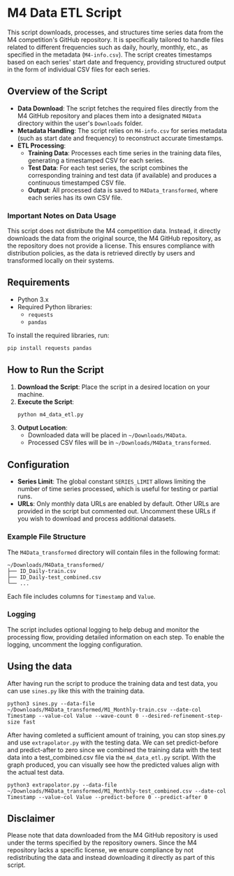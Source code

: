 
# M4 Data ETL Script

This script downloads, processes, and structures time series data from the M4 competition's GitHub repository. It is specifically tailored to handle files related to different frequencies such as daily, hourly, monthly, etc., as specified in the metadata (`M4-info.csv`). The script creates timestamps based on each series' start date and frequency, providing structured output in the form of individual CSV files for each series.

## Overview of the Script

- **Data Download**: The script fetches the required files directly from the M4 GitHub repository and places them into a designated `M4Data` directory within the user's `Downloads` folder.
- **Metadata Handling**: The script relies on `M4-info.csv` for series metadata (such as start date and frequency) to reconstruct accurate timestamps.
- **ETL Processing**:
  - **Training Data**: Processes each time series in the training data files, generating a timestamped CSV for each series.
  - **Test Data**: For each test series, the script combines the corresponding training and test data (if available) and produces a continuous timestamped CSV file.
  - **Output**: All processed data is saved to `M4Data_transformed`, where each series has its own CSV file.

### Important Notes on Data Usage

This script does not distribute the M4 competition data. Instead, it directly downloads the data from the original source, the M4 GitHub repository, as the repository does not provide a license. This ensures compliance with distribution policies, as the data is retrieved directly by users and transformed locally on their systems.

## Requirements

- Python 3.x
- Required Python libraries:
  - `requests`
  - `pandas`

To install the required libraries, run:
```bash
pip install requests pandas
```

## How to Run the Script

1. **Download the Script**: Place the script in a desired location on your machine.
2. **Execute the Script**:
   ```bash
   python m4_data_etl.py
   ```
3. **Output Location**:
   - Downloaded data will be placed in `~/Downloads/M4Data`.
   - Processed CSV files will be in `~/Downloads/M4Data_transformed`.

## Configuration

- **Series Limit**: The global constant `SERIES_LIMIT` allows limiting the number of time series processed, which is useful for testing or partial runs.
- **URLs**: Only monthly data URLs are enabled by default. Other URLs are provided in the script but commented out. Uncomment these URLs if you wish to download and process additional datasets.

### Example File Structure

The `M4Data_transformed` directory will contain files in the following format:
```
~/Downloads/M4Data_transformed/
├── ID_Daily-train.csv
├── ID_Daily-test_combined.csv
└── ...
```

Each file includes columns for `Timestamp` and `Value`.

### Logging

The script includes optional logging to help debug and monitor the processing flow, providing detailed information on each step. To enable the logging, uncomment the logging configuration.

## Using the data

After having run the script to produce the training data and test data, you can use `sines.py` like this with the training data.
```
python3 sines.py --data-file ~/Downloads/M4Data_transformed/M1_Monthly-train.csv --date-col Timestamp --value-col Value --wave-count 0 --desired-refinement-step-size fast
```

After having comleted a sufficient amount of training, you can stop sines.py and use `extrapolator.py` with the testing data. We can set predict-before and predict-after to zero since we combined the training data with the test data into a test_combined.csv file via the `m4_data_etl.py` script. With the graph produced, you can visually see how the predicted values align with the actual test data.
```
python3 extrapolator.py --data-file ~/Downloads/M4Data_transformed/M1_Monthly-test_combined.csv --date-col Timestamp --value-col Value --predict-before 0 --predict-after 0
```

## Disclaimer

Please note that data downloaded from the M4 GitHub repository is used under the terms specified by the repository owners. Since the M4 repository lacks a specific license, we ensure compliance by not redistributing the data and instead downloading it directly as part of this script.